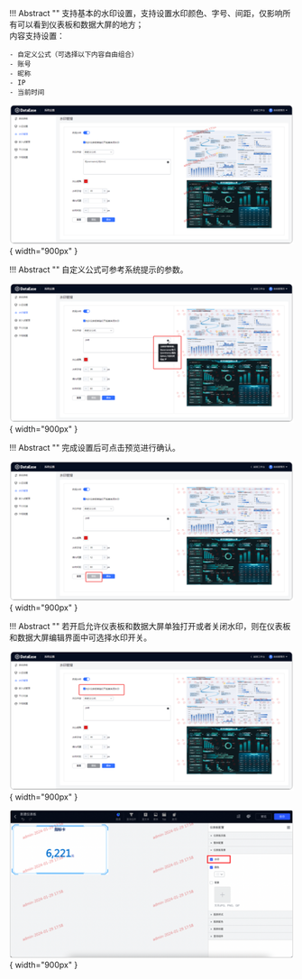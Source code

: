 !!! Abstract ""
    支持基本的水印设置，支持设置水印颜色、字号、间距，仅影响所有可以看到仪表板和数据大屏的地方；  
    内容支持设置：

    - 自定义公式（可选择以下内容自由组合）
    - 账号
    - 昵称
    - IP
    - 当前时间

![水印管理](../img/xpack/水印管理.png){ width="900px" }

!!! Abstract ""
    自定义公式可参考系统提示的参数。

![水印管理](../img/xpack/水印参数.png){ width="900px" }

!!! Abstract ""
    完成设置后可点击预览进行确认。

![水印管理](../img/xpack/水印预览.png){ width="900px" }

!!! Abstract ""
    若开启允许仪表板和数据大屏单独打开或者关闭水印，则在仪表板和数据大屏编辑界面中可选择水印开关。

![水印管理](../img/xpack/单独开水印.png){ width="900px" }

![水印管理](../img/xpack/2.0水印开关.png){ width="900px" }
